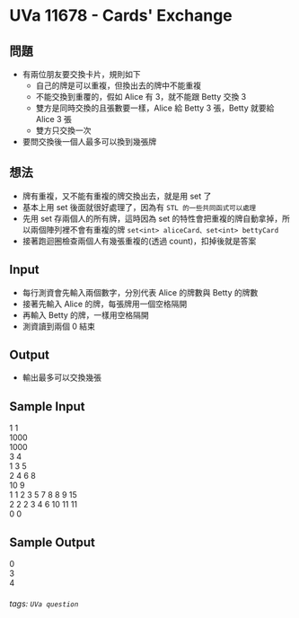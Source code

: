 # UVa 11678 - Cards' Exchange
   
## 問題
* 有兩位朋友要交換卡片，規則如下
    * 自己的牌是可以重複，但換出去的牌中不能重複
    * 不能交換到重覆的，假如 Alice 有 3，就不能跟 Betty 交換 3
    * 雙方是同時交換的且張數要一樣，Alice 給 Betty 3 張，Betty 就要給 Alice 3 張
    * 雙方只交換一次
* 要問交換後一個人最多可以換到幾張牌

## 想法
* 牌有重複，又不能有重複的牌交換出去，就是用 set 了
* 基本上用 set 後面就很好處理了，因為有 `STL 的一些共同函式可以處理`
* 先用 set 存兩個人的所有牌，這時因為 set 的特性會把重複的牌自動拿掉，所以兩個陣列裡不會有重複的牌 `set<int> aliceCard、set<int> bettyCard`
* 接著跑迴圈檢查兩個人有幾張重複的(透過 count)，扣掉後就是答案

## Input
* 每行測資會先輸入兩個數字，分別代表 Alice 的牌數與 Betty 的牌數
* 接著先輸入 Alice 的牌，每張牌用一個空格隔開
* 再輸入 Betty 的牌，一樣用空格隔開
* 測資讀到兩個 0 結束

## Output
* 輸出最多可以交換幾張

## Sample Input
1 1  
1000  
1000  
3 4  
1 3 5  
2 4 6 8  
10 9  
1 1 2 3 5 7 8 8 9 15  
2 2 2 3 4 6 10 11 11  
0 0  

## Sample Output  
0  
3  
4  

###### tags: `UVa question`
